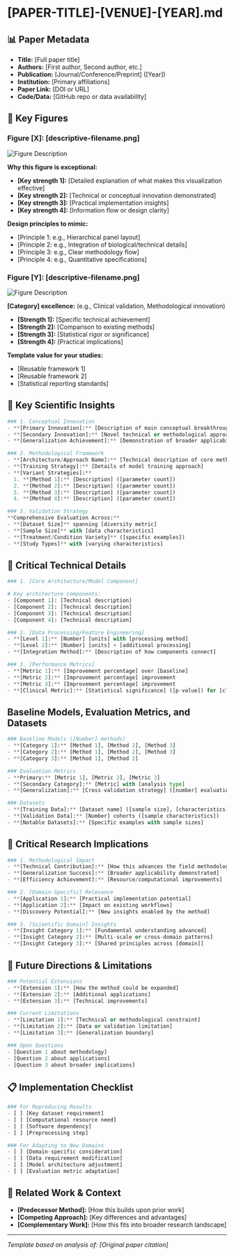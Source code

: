 # [PAPER-TITLE]-[VENUE]-[YEAR].md

## 📊 Paper Metadata
- **Title:** [Full paper title]
- **Authors:** [First author, Second author, etc.]
- **Publication:** [Journal/Conference/Preprint] ([Year])
- **Institution:** [Primary affiliations]
- **Paper Link:** [DOI or URL]
- **Code/Data:** [GitHub repo or data availability]

## 🎨 Key Figures

### Figure [X]: [descriptive-filename.png]
![Figure Description](../../../paper-figures/[filename])

**Why this figure is exceptional:**
- **[Key strength 1]:** [Detailed explanation of what makes this visualization effective]
- **[Key strength 2]:** [Technical or conceptual innovation demonstrated]
- **[Key strength 3]:** [Practical implementation insights]
- **[Key strength 4]:** [Information flow or design clarity]

**Design principles to mimic:**
- [Principle 1: e.g., Hierarchical panel layout]
- [Principle 2: e.g., Integration of biological/technical details]
- [Principle 3: e.g., Clear methodology flow]
- [Principle 4: e.g., Quantitative specifications]

### Figure [Y]: [descriptive-filename.png]
![Figure Description](../../../paper-figures/[filename])

**[Category] excellence:** (e.g., Clinical validation, Methodological innovation)
- **[Strength 1]:** [Specific technical achievement]
- **[Strength 2]:** [Comparison to existing methods]
- **[Strength 3]:** [Statistical rigor or significance]
- **[Strength 4]:** [Practical implications]

**Template value for your studies:**
- [Reusable framework 1]
- [Reusable framework 2]
- [Statistical reporting standards]

## 🔄 Key Scientific Insights

```python
### 1. Conceptual Innovation
- **[Primary Innovation]:** [Description of main conceptual breakthrough]
- **[Secondary Innovation]:** [Novel technical or methodological approach]
- **[Generalization Achievement]:** [Demonstration of broader applicability]

### 2. Methodological Framework
- **[Architecture/Approach Name]:** [Technical description of core method]
- **[Training Strategy]:** [Details of model training approach]
- **[Variant Strategies]:**
  1. **[Method 1]:** [Description] ([parameter count])
  2. **[Method 2]:** [Description] ([parameter count])
  3. **[Method 3]:** [Description] ([parameter count])
  4. **[Method 4]:** [Description] ([parameter count])

### 3. Validation Strategy
**Comprehensive Evaluation Across:**
- **[Dataset Size]** spanning [diversity metric]
- **[Sample Size]** with [data characteristics]
- **[Treatment/Condition Variety]** ([specific examples])
- **[Study Types]** with [varying characteristics]
```

## 🔬 Critical Technical Details
```python
### 1. [Core Architecture/Model Component]

# Key architecture components:
- [Component 1]: [Technical description]
- [Component 2]: [Technical description]
- [Component 3]: [Technical description]
- [Component 4]: [Technical description]

### 2. [Data Processing/Feature Engineering]
- **[Level 1]:** [Number] [units] with [processing method]
- **[Level 2]:** [Number] [units] + [additional processing]
- **[Integration Method]:** [Description of how components connect]

### 3. [Performance Metrics]
- **[Metric 1]:** [Improvement percentage] over [baseline]
- **[Metric 2]:** [Improvement percentage] improvement
- **[Metric 3]:** [Improvement percentage] improvement
- **[Clinical Metric]:** [Statistical significance] ([p-value]) for [clinical outcome]
```

## Baseline Models, Evaluation Metrics, and Datasets
```python
### Baseline Models ([Number] methods)
- **[Category 1]:** [Method 1], [Method 2], [Method 3]
- **[Category 2]:** [Method 1], [Method 2], [Method 3]
- **[Category 3]:** [Method 1], [Method 2]

### Evaluation Metrics
- **Primary:** [Metric 1], [Metric 2], [Metric 3]
- **[Secondary Category]:** [Metric] with [analysis type]
- **[Generalization]:** [Cross-validation strategy] ([number] evaluations)

### Datasets
- **[Training Data]:** [Dataset name] ([sample size], [characteristics])
- **[Validation Data]:** [Number] cohorts ([sample characteristics])
- **[Notable Datasets]:** [Specific examples with sample sizes]
```

## 💭 Critical Research Implications
```python
### 1. Methodological Impact
- **[Technical Contribution]:** [How this advances the field methodologically]
- **[Generalization Success]:** [Broader applicability demonstrated]
- **[Efficiency Achievement]:** [Resource/computational improvements]

### 2. [Domain-Specific] Relevance
- **[Application 1]:** [Practical implementation potential]
- **[Application 2]:** [Impact on existing workflows]
- **[Discovery Potential]:** [New insights enabled by the method]

### 3. [Scientific Domain] Insights
- **[Insight Category 1]:** [Fundamental understanding advanced]
- **[Insight Category 2]:** [Multi-scale or cross-domain patterns]
- **[Insight Category 3]:** [Shared principles across [domain]]
```

## 🚀 Future Directions & Limitations
```python
### Potential Extensions
- **[Extension 1]:** [How the method could be expanded]
- **[Extension 2]:** [Additional applications]
- **[Extension 3]:** [Technical improvements]

### Current Limitations
- **[Limitation 1]:** [Technical or methodological constraint]
- **[Limitation 2]:** [Data or validation limitation]
- **[Limitation 3]:** [Generalization boundary]

### Open Questions
- [Question 1 about methodology]
- [Question 2 about applications]
- [Question 3 about broader implications]
```

## 📋 Implementation Checklist
```python
### For Reproducing Results
- [ ] [Key dataset requirement]
- [ ] [Computational resource need]
- [ ] [Software dependency]
- [ ] [Preprocessing step]

### For Adapting to New Domains
- [ ] [Domain-specific consideration]
- [ ] [Data requirement modification]
- [ ] [Model architecture adjustment]
- [ ] [Evaluation metric adaptation]
```

## 🔗 Related Work & Context
- **[Predecessor Method]:** [How this builds upon prior work]
- **[Competing Approach]:** [Key differences and advantages]
- **[Complementary Work]:** [How this fits into broader research landscape]

---
*Template based on analysis of: [Original paper citation]*
